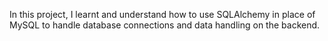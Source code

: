 In this project, I learnt and understand how to use SQLAlchemy in place of MySQL to handle database connections and data handling on the backend.
